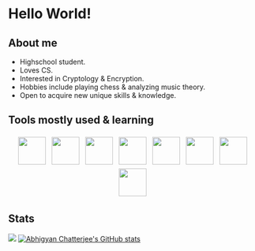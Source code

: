 <h1><b>Hello World!</b></h1>
<h2><b>About me</b></h2>
<ul>
  <li>Highschool student.</li>
  <li>Loves CS.</li>
  <li>Interested in Cryptology & Encryption.</li>
  <li>Hobbies include playing chess & analyzing music theory.</li>
  <li>Open to acquire new unique skills & knowledge.</li>
</ul>

<h2> Tools mostly used & learning</h2>
<p align="center">
  <img src="https://cdn.jsdelivr.net/gh/devicons/devicon@latest/icons/html5/html5-original-wordmark.svg"style="vertical-align:top; margin:4px; width: 4em; height: 4em"/>  
  <img src="https://cdn.jsdelivr.net/gh/devicons/devicon@latest/icons/javascript/javascript-original.svg" style="vertical-align:top; margin:4px; width: 4em; height: 4em" />
  <img src="https://cdn.jsdelivr.net/gh/devicons/devicon@latest/icons/python/python-original-wordmark.svg" style="vertical-align:top; margin:4px; width: 4em; height: 4em"/>
  <img src="https://cdn.jsdelivr.net/gh/devicons/devicon@latest/icons/react/react-original-wordmark.svg"style="vertical-align:top; margin:4px; width: 4em; height: 4em"/>
  <img src="https://cdn.jsdelivr.net/gh/devicons/devicon@latest/icons/java/java-original-wordmark.svg"style="vertical-align:top; margin:4px; width: 4em; height: 4em"/>
  <img src="https://cdn.jsdelivr.net/gh/devicons/devicon@latest/icons/npm/npm-original-wordmark.svg"style="vertical-align:top; margin:4px; width: 4em; height: 4em"/>
  <img src="https://cdn.jsdelivr.net/gh/devicons/devicon@latest/icons/bash/bash-original.svg"style="vertical-align:top; margin:4px; width: 4em; height: 4em"/>
  <img src="https://cdn.jsdelivr.net/gh/devicons/devicon@latest/icons/vscode/vscode-original.svg"style="vertical-align:top; margin:4px; width: 4em; height: 4em"/>
</p>

<p>
  <h2>Stats</h2>
<img src="https://github-readme-stats.vercel.app/api/top-langs/?username=chatterjeeabhigyan&theme=radical&layout=compact&show_icons=true&hide=&count_private=true&title_color=0891b2&text_color=ffffff&icon_color=0891b2&bg_color=1c1917&hide_border=true&show_icons=true" />
<a href="http://www.github.com/chatterjeeabhigyan"><img src="https://github-readme-stats.vercel.app/api?username=chatterjeeabhigyan&show_icons=true&hide=&count_private=true&title_color=0891b2&text_color=ffffff&icon_color=0891b2&bg_color=1c1917&hide_border=true&show_icons=true" alt="Abhigyan Chatterjee's GitHub stats" /></a>
</p>
